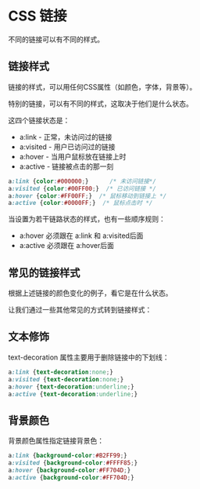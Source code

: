 # CSS 链接

不同的链接可以有不同的样式。



## 链接样式

链接的样式，可以用任何CSS属性（如颜色，字体，背景等）。

特别的链接，可以有不同的样式，这取决于他们是什么状态。

这四个链接状态是：

- a:link - 正常，未访问过的链接
- a:visited - 用户已访问过的链接
- a:hover - 当用户鼠标放在链接上时
- a:active - 链接被点击的那一刻

```css
a:link {color:#000000;}      /* 未访问链接*/
a:visited {color:#00FF00;}  /* 已访问链接 */
a:hover {color:#FF00FF;}  /* 鼠标移动到链接上 */
a:active {color:#0000FF;}  /* 鼠标点击时 */
```



当设置为若干链路状态的样式，也有一些顺序规则：

- a:hover 必须跟在 a:link 和 a:visited后面
- a:active 必须跟在 a:hover后面



## 常见的链接样式

根据上述链接的颜色变化的例子，看它是在什么状态。

让我们通过一些其他常见的方式转到链接样式：



## 文本修饰

text-decoration 属性主要用于删除链接中的下划线：

```css
a:link {text-decoration:none;}
a:visited {text-decoration:none;}
a:hover {text-decoration:underline;}
a:active {text-decoration:underline;}
```



## 背景颜色

背景颜色属性指定链接背景色：

```css
a:link {background-color:#B2FF99;}
a:visited {background-color:#FFFF85;}
a:hover {background-color:#FF704D;}
a:active {background-color:#FF704D;}
```

